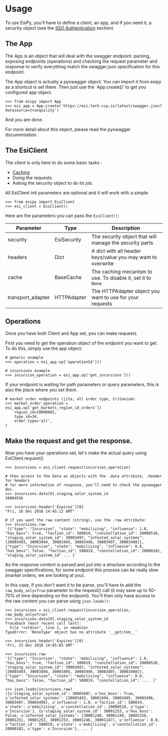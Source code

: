 # Usage

To use EsiPy, you'll have to define a client, an app, and if you need it, a security object (see the [SSO Authentication](../auth.md) section)


## The App

The App is an object that will deal with the swagger endpoint: parsing, exposing endpoints (operations) and checking the request parameter and response to verify everything match the swagger.json specification for this endpoint.

The App object is actually a pyswagger object. You can import it from esipy as a shortcut is set there. Then just use the `App.create()' to get you configured app object.
```
>>> from esipy import App
>>> esi_app = App.create('https://esi.tech.ccp.is/latest/swagger.json?datasource=tranquility')
```
And you are done.

For more detail about this object, please read the pyswagger documentation.


## The EsiClient

The client is only here to do some basic tasks :
- [Caching](../advance/cache.md)
- Doing the requests
- Asking the security object to do its job.

All EsiClient init parameters are optional and it will work with a simple:
```
>>> from esipy import EsiClient
>>> esi_client = EsiClient()
```

Here are the parameters you can pass the `EsiClient()`:

Parameter | Type | Description
--------- | ---- | -----------
security  | EsiSecurity | The security object that will manage the security parts
headers   | Dict | A dict with all header keys/value you may want to overwrite
cache     | BaseCache | The caching mecanism to use. To disable it, set it to `None`
transport_adapter | HTTPAdapter | The HTTPAdapter object you want to use for your requests


## Operations

Once you have both Client and App set, you can make requests.

First you need to get the operation object of the endpoint you want to get. To do this, simply use the app object:
```
# generic example
>>> operation = esi_app.op['operationId']()

# incursions example
>>> incursion_operation = esi_app.op['get_incursions']()
```

If your endpoint is waiting for path parameters or query parameters, this is also the place where you set them.
```
# market order endpoints (jita, all order type, tritanium)
>>> market_order_operation = esi_app.op['get_markets_region_id_orders'](
    region_id=10000002,
    type_id=34,
    order_type='all',
)
```

## Make the request and get the response.

Now you have your operations set, let's make the actual query using EsiClient.request()
```
>>> incursions = esi_client.request(incursion_operation)

# then access to the data as objects with the .data attribute, .header for headers
# for more information of response, you'll need to check the pyswagger doc.
>>> incursions.data[0].staging_solar_system_id
30004556

>>> incursions.header['Expires'][0]
"Fri, 16 Dec 2016 14:45:12 GMT"

# if you want the raw content (string), use the .raw attribute:
>>> incursions.raw
'[{"type": "Incursion", "state": "mobilizing", "influence": 1.0, "has_boss": true, "faction_id": 500019, "constellation_id": 20000510, "staging_solar_system_id": 30003497, "infested_solar_systems": [30003493, 30003494, 30003495, 30003496, 30003497, 30003498]}, {"type": "Incursion", "state": "mobilizing", "influence": 0.0, "has_boss": false, "faction_id": 500019, "constellation_id": 20000182, "staging_solar_system_id" ... ]'
```

As the response content is parsed and put into a structure according to the swagger specifications, for some endpoint this process can be really slow (market orders, we are looking at you).

In this case, if you don't want it to be parse, you'll have to add the `raw_body_only=True` parameter to the request() call (it may save up to 50-70% of time depending on the endpoint). You'll  then only have access to the raw content you can parse using `json.loads()`:
```
>>> incursions = esi_client.request(incursion_operation, raw_body_only=True)
>>> incursions.data[0].staging_solar_system_id
Traceback (most recent call last):
  File "<stdin>", line 1, in <module>
TypeError: 'NoneType' object has no attribute '__getitem__'

>>> incursions.header['Expires'][0]
'Fri, 23 Dec 2016 14:05:05 GMT'

>>> incursions.raw
'[{"type": "Incursion", "state": "mobilizing", "influence": 1.0, "has_boss": true, "faction_id": 500019, "constellation_id": 20000510, "staging_solar_system_id": 30003497, "infested_solar_systems": [30003493, 30003494, 30003495, 30003496, 30003497, 30003498]}, {"type": "Incursion", "state": "mobilizing", "influence": 0.0, "has_boss": false, "faction_id": 500019, "constellation_id": .... ]'

>>> json.loads(incursions.raw)
[{u'staging_solar_system_id': 30003497, u'has_boss': True, u'infested_solar_systems': [30003493, 30003494, 30003495, 30003496, 30003497, 30003498], u'influence': 1.0, u'faction_id': 500019, u'state': u'mobilizing', u'constellation_id': 20000510, u'type': u'Incursion'}, {u'staging_solar_system_id': 30001253, u'has_boss': False, u'infested_solar_systems': [30001248, 30001249, 30001250, 30001251, 30001252, 30001253, 30001246, 30001247], u'influence': 0.0, u'faction_id': 500019, u'state': u'mobilizing', u'constellation_id': 20000182, u'type': u'Incursion'}, ... ]
```

